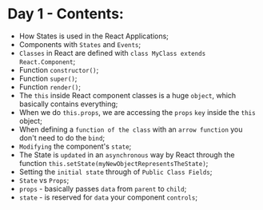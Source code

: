 # Day 1 - Contents: 

* How States is used in the React Applications; 
* Components with `States` and `Events`; 
* `Classes` in React are defined with `class MyClass extends React.Component`; 
* Function `constructor()`; 
* Function `super()`; 
* Function `render()`; 
* The `this` inside React component classes is a huge `object`, which basically contains everything; 
* When we do `this.props`, we are accessing the `props` `key` inside the `this` object; 
* When defining a `function of the class` with an `arrow function` you don't need to do the `bind`; 
* `Modifying` the component's `state`; 
* The State is `updated` in an `asynchronous` way by React through the function `this.setState(myNewObjectRepresentsTheState)`; 
* Setting the `initial state` through of `Public Class Fields`; 
* `State` vs `Props`; 
* `props` - basically passes `data` from `parent` to `child`; 
* `state` - is reserved for `data` your component `controls`; 
